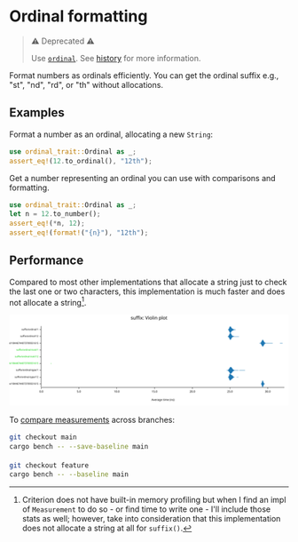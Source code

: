 # Ordinal formatting

> ⚠️ Deprecated ⚠️
>
> Use [`ordinal`](https://crates.io/crates/ordinal). See [history](https://github.com/heaths/ordinal-rs/blob/main/README.md#history)
> for more information.

Format numbers as ordinals efficiently.
You can get the ordinal suffix e.g., "st", "nd", "rd", or "th" without allocations.

## Examples

Format a number as an ordinal, allocating a new `String`:

```rust
use ordinal_trait::Ordinal as _;
assert_eq!(12.to_ordinal(), "12th");
```

Get a number representing an ordinal you can use with comparisons and formatting.

```rust
use ordinal_trait::Ordinal as _;
let n = 12.to_number();
assert_eq!(*n, 12);
assert_eq!(format!("{n}"), "12th");
```

## Performance

Compared to most other implementations that allocate a string just to check the last one or two characters, this implementation is much faster and does not allocate a string[^1].

![violin plot](docs/suffix_violin_plot.svg)

To [compare measurements](https://bheisler.github.io/criterion.rs/book/user_guide/command_line_options.html#baselines) across branches:

```bash
git checkout main
cargo bench -- --save-baseline main

git checkout feature
cargo bench -- --baseline main
```

[^1]: Criterion does not have built-in memory profiling but when I find an impl of `Measurement` to do so - or find time to write one - I'll include those stats as well; however, take into consideration that this implementation does not allocate a string at all for `suffix()`.

